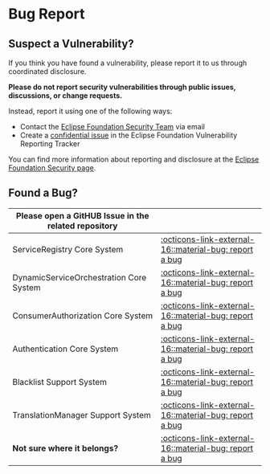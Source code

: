 # Bug Report

## Suspect a Vulnerability?

If you think you have found a vulnerability, please report it to us through coordinated disclosure.

**Please do not report security vulnerabilities through public issues, discussions, or change requests.**

Instead, report it using one of the following ways:

* Contact the [Eclipse Foundation Security Team](mailto:security@eclipse-foundation.org) via email
* Create a [confidential issue](https://gitlab.eclipse.org/security/vulnerability-reports/-/issues/new?issuable_template=new_vulnerability) in the Eclipse Foundation Vulnerability Reporting Tracker

You can find more information about reporting and disclosure at the [Eclipse Foundation Security page](https://www.eclipse.org/security/).

## Found a Bug?

| Please open a GitHUB Issue in the related repository |   |
|---|---|
| ServiceRegistry Core System  | [:octicons-link-external-16::material-bug: report a bug](https://github.com/eclipse-arrowhead/ah5-core-java-spring/issues/new) |
| DynamicServiceOrchestration Core System | [:octicons-link-external-16::material-bug: report a bug](https://github.com/eclipse-arrowhead/ah5-core-java-spring/issues/new) |
| ConsumerAuthorization Core System  | [:octicons-link-external-16::material-bug: report a bug](https://github.com/eclipse-arrowhead/ah5-core-java-spring/issues/new) |
| Authentication Core System  | [:octicons-link-external-16::material-bug: report a bug](https://github.com/eclipse-arrowhead/ah5-core-java-spring/issues/new) |
| Blacklist Support System  | [:octicons-link-external-16::material-bug: report a bug](https://github.com/eclipse-arrowhead/ah5-blacklist-java-spring/issues/new) |
| TranslationManager Support System  | [:octicons-link-external-16::material-bug: report a bug](https://github.com/eclipse-arrowhead/ah5-translation-manager-java-spring/issues/new) |
| **Not sure where it belongs?** | [:octicons-link-external-16::material-bug: report a bug](https://github.com/eclipse-arrowhead/ah5-common-java-spring/issues/new) |